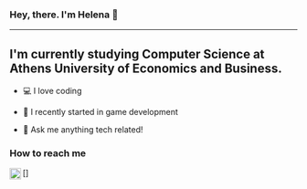 ### Hey, there. I'm Helena 👋 
_____

## I'm currently studying Computer Science at Athens University of Economics and Business.
- 💻 I love coding

- 👾 I recently started in game development

- 💬 Ask me anything tech related!

### How to reach me

[<img align="left" alt="elenasa |LinkedIn" width="20px" src="https://cdn.jsdelivr.net/npm/simple-icons@v3/icons/linkedin.svg"/>]
